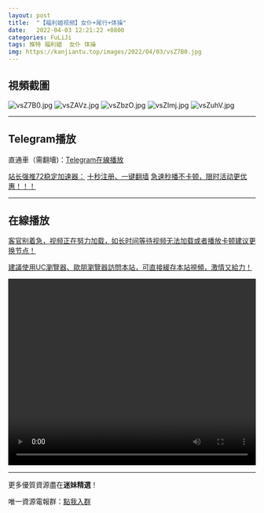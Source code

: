 ```yaml
---
layout: post
title:  "【福利姬视频】女仆+尾行+体操"
date:   2022-04-03 12:21:22 +0800
categories: FuLiJi
tags: 推特 福利姬  女仆 体操
img: https://kanjiantu.top/images/2022/04/03/vsZ7B0.jpg
---
```



## 視頻截圖

![vsZ7B0.jpg](https://kanjiantu.top/images/2022/04/03/vsZ7B0.jpg)
![vsZAVz.jpg](https://kanjiantu.top/images/2022/04/03/vsZAVz.jpg)
![vsZbzO.jpg](https://kanjiantu.top/images/2022/04/03/vsZbzO.jpg)
![vsZImj.jpg](https://kanjiantu.top/images/2022/04/03/vsZImj.jpg)
![vsZuhV.jpg](https://kanjiantu.top/images/2022/04/03/vsZuhV.jpg)

* * *
## Telegram播放

直通車（需翻墻)：[Telegram在線播放](https://t.me/mimeijingxuan/419)

<u>站长强推72稳定加速器：</u> [十秒注册、一键翻墙](https://www.mimei.blog/skip/vpn.html)
<u>急速秒播不卡顿，限时活动更优惠！！！</u>
* * *
## 在線播放
<u>客官别着急，视频正在努力加载，如长时间等待视频无法加载或者播放卡顿建议更换节点！</u>

<u>建議使用UC瀏覽器、歐朋瀏覽器訪問本站，可直接緩存本站視頻，激情又給力！</u>
<center><video src="https://cdn.publer.io/uploads/videos/6249ae03db279731bbdeb55d/0e2883469eeb4ce406e2d2db9c93a1d7.mp4" width="100%" height="380px" controls="controls"></video></center>


* * *
更多優質資源盡在**迷妹精選**！

唯一資源電報群：[點我入群](https://t.me/mimeijingxuan)


